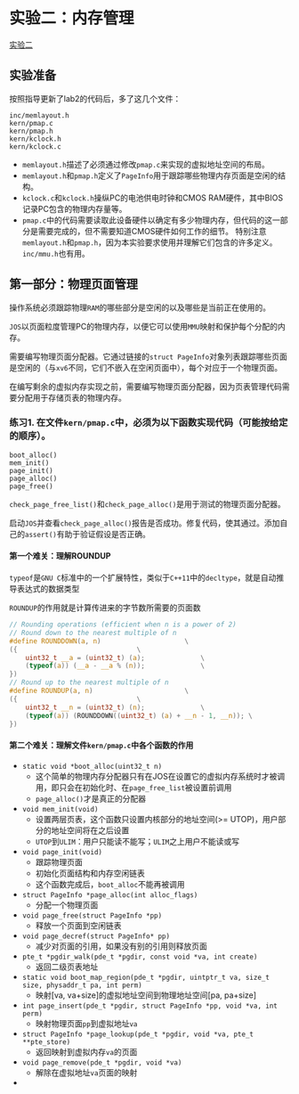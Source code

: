 # 实验二：内存管理
[实验二](https://pdos.csail.mit.edu/6.828/2014/labs/lab2/)

## 实验准备
按照指导更新了lab2的代码后，多了这几个文件：
```
inc/memlayout.h
kern/pmap.c
kern/pmap.h
kern/kclock.h
kern/kclock.c
```
+ `memlayout.h`描述了必须通过修改`pmap.c`来实现的虚拟地址空间的布局。
+ `memlayout.h`和`pmap.h`定义了`PageInfo`用于跟踪哪些物理内存页面是空闲的结构。
+ `kclock.c`和`kclock.h`操纵PC的电池供电时钟和CMOS RAM硬件，其中BIOS记录PC包含的物理内存量等。
+ `pmap.c`中的代码需要读取此设备硬件以确定有多少物理内存，但代码的这一部分是需要完成的，但不需要知道CMOS硬件如何工作的细节。
特别注意`memlayout.h`和`pmap.h`，因为本实验要求使用并理解它们包含的许多定义。`inc/mmu.h`也有用。

## 第一部分：物理页面管理
操作系统必须跟踪物理`RAM`的哪些部分是空闲的以及哪些是当前正在使用的。

`JOS`以页面粒度管理PC的物理内存，以便它可以使用`MMU`映射和保护每个分配的内存。

需要编写物理页面分配器。它通过链接的`struct PageInfo`对象列表跟踪哪些页面是空闲的（与`xv6`不同，它们不嵌入在空闲页面中），每个对应于一个物理页面。

在编写剩余的虚拟内存实现之前，需要编写物理页面分配器，因为页表管理代码需要分配用于存储页表的物理内存。

### 练习1. 在文件`kern/pmap.c`中，必须为以下函数实现代码（可能按给定的顺序）。
```
boot_alloc()
mem_init()
page_init()
page_alloc()
page_free()
```
`check_page_free_list()`和`check_page_alloc()`是用于测试的物理页面分配器。

启动`JOS`并查看`check_page_alloc()`报告是否成功。修复代码，使其通过。添加自己的`assert()`有助于验证假设是否正确。


#### 第一个难关：理解ROUNDUP
`typeof`是`GNU C`标准中的一个扩展特性，类似于`C++11`中的`decltype`，就是自动推导表达式的数据类型

`ROUNDUP`的作用就是计算传进来的字节数所需要的页面数
```c
// Rounding operations (efficient when n is a power of 2)
// Round down to the nearest multiple of n
#define ROUNDDOWN(a, n)						\
({								\
	uint32_t __a = (uint32_t) (a);				\
	(typeof(a)) (__a - __a % (n));				\
})
// Round up to the nearest multiple of n
#define ROUNDUP(a, n)						\
({								\
	uint32_t __n = (uint32_t) (n);				\
	(typeof(a)) (ROUNDDOWN((uint32_t) (a) + __n - 1, __n));	\
})
```

#### 第二个难关：理解文件`kern/pmap.c`中各个函数的作用
+ `static void *boot_alloc(uint32_t n)`
	+ 这个简单的物理内存分配器只有在JOS在设置它的虚拟内存系统时才被调用，即只会在初始化时、在`page_free_list`被设置前调用
	+ `page_alloc()`才是真正的分配器
+ `void mem_init(void)`
	+ 设置两层页表，这个函数只设置内核部分的地址空间(>= UTOP)，用户部分的地址空间将在之后设置
	+ `UTOP`到`ULIM`：用户只能读不能写；`ULIM`之上用户不能读或写
+ `void page_init(void)`
	+ 跟踪物理页面
	+ 初始化页面结构和内存空闲链表
	+ 这个函数完成后，`boot_alloc`不能再被调用
+ `struct PageInfo *page_alloc(int alloc_flags)`
	+ 分配一个物理页面
+ `void page_free(struct PageInfo *pp)`
	+ 释放一个页面到空闲链表
+ `void page_decref(struct PageInfo* pp)`
	+ 减少对页面的引用，如果没有别的引用则释放页面
+ `pte_t *pgdir_walk(pde_t *pgdir, const void *va, int create)`
	+ 返回二级页表地址
+ `static void boot_map_region(pde_t *pgdir, uintptr_t va, size_t size, physaddr_t pa, int perm)`
	+ 映射[va, va+size]的虚拟地址空间到物理地址空间[pa, pa+size]
+ `int page_insert(pde_t *pgdir, struct PageInfo *pp, void *va, int perm)`
	+ 映射物理页面`pp`到虚拟地址`va`
+ `struct PageInfo *page_lookup(pde_t *pgdir, void *va, pte_t **pte_store)`
	+ 返回映射到虚拟内存`va`的页面
+ `void page_remove(pde_t *pgdir, void *va)`
	+ 解除在虚拟地址`va`页面的映射
+ 
